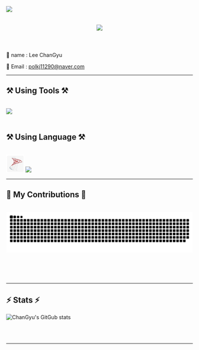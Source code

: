 <img align="left" src="https://visitor-badge.laobi.icu/badge?page_id=c9yu.c9yu" />

<h1 align="center">
    <img src="https://capsule-render.vercel.app/api?type=cylinder&color=auto&height=300&section=header&text=Hi_There!&fontSize=20" />
</h1>

<br/>

<div align="left">
 
 🔭 name : Lee ChanGyu
 
 🌱 Email : polkj11290@naver.com

 <hr/>
 
<h2 align="left">⚒️ Using Tools ⚒️</h2>
<br/>
<div align="left">
    <img src="https://skillicons.dev/icons?i=html,css,visualstudio,vscode,github" />
</div>

<br/>

<h2 align="left">⚒️ Using Language ⚒️</h2>
<br/>
<div align="left">
    <img src="https://raw.githubusercontent.com/c9yu/basic-database-2024/main/imamges/db012.png" width = 48 height = 48>  
    <img src="https://skillicons.dev/icons?i=python,c,cpp,cs," /><br>
</div>

<hr/>

<div align="left">
  <h2>🐍 My Contributions 🐍</h2>
  <br>
  <img src="https://raw.githubusercontent.com/Platane/snk/output/github-contribution-grid-snake.svg" />
  
  <br/><br/><br/>
</div>

<hr/>

<h2 align="left">⚡ Stats ⚡</h2>

![ChanGyu's GitGub stats](https://github-readme-stats.vercel.app/api?username=c9yu&show_icons=true&theme=radical)

<br/><br/>

<hr/>

<br/>
